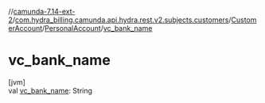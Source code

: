 //[camunda-7.14-ext-2](../../../../index.md)/[com.hydra_billing.camunda.api.hydra.rest.v2.subjects.customers](../../index.md)/[CustomerAccount](../index.md)/[PersonalAccount](index.md)/[vc_bank_name](vc_bank_name.md)

# vc_bank_name

[jvm]\
val [vc_bank_name](vc_bank_name.md): String
